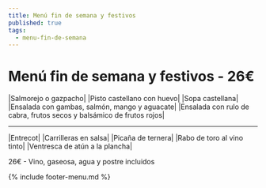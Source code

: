 ```yaml
---
title: Menú fin de semana y festivos
published: true
tags:
  - menu-fin-de-semana
---
```



# Menú fin de semana y festivos - 26€

|Salmorejo o gazpacho|
|Pisto castellano con huevo|
|Sopa castellana|
|Ensalada con gambas, salmón, mango y aguacate|
|Ensalada con rulo de cabra, frutos secos y balsámico de frutos rojos|

------

|Entrecot|
|Carrilleras en salsa|
|Picaña de ternera|
|Rabo de toro al vino tinto|
|Ventresca de atún a la plancha|

<!-- |Cordero asado|eligiendo este segundo plato se añade 10€ al menú, en total 34€| -->

26€ - Vino, gaseosa, agua y postre incluidos

{% include footer-menu.md %}
